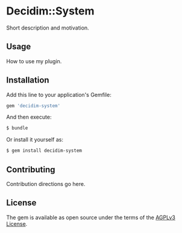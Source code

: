 # Decidim::System
Short description and motivation.

## Usage
How to use my plugin.

## Installation
Add this line to your application's Gemfile:

```ruby
gem 'decidim-system'
```

And then execute:
```bash
$ bundle
```

Or install it yourself as:
```bash
$ gem install decidim-system
```

## Contributing
Contribution directions go here.

## License
The gem is available as open source under the terms of the [AGPLv3 License](https://opensource.org/licenses/AGPL-3.0).
